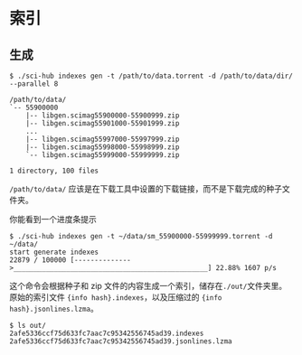 # 索引

## 生成

```console
$ ./sci-hub indexes gen -t /path/to/data.torrent -d /path/to/data/dir/ --parallel 8
```

```text
/path/to/data/
`-- 55900000
    |-- libgen.scimag55900000-55900999.zip
    |-- libgen.scimag55901000-55901999.zip
    ...
    |-- libgen.scimag55997000-55997999.zip
    |-- libgen.scimag55998000-55998999.zip
    `-- libgen.scimag55999000-55999999.zip

1 directory, 100 files
```

`/path/to/data/` 应该是在下载工具中设置的下载链接，而不是下载完成的种子文件夹。

你能看到一个进度条提示

```console
$ ./sci-hub indexes gen -t ~/data/sm_55900000-55999999.torrent -d ~/data/
start generate indexes
22879 / 100000 [-------------->________________________________________________] 22.88% 1607 p/s
```

这个命令会根据种子和 zip 文件的内容生成一个索引，储存在`./out/`文件夹里。原始的索引文件 `{info hash}.indexes`，以及压缩过的 `{info hash}.jsonlines.lzma`。

```console
$ ls out/
2afe5336ccf75d633fc7aac7c95342556745ad39.indexes
2afe5336ccf75d633fc7aac7c95342556745ad39.jsonlines.lzma
```
